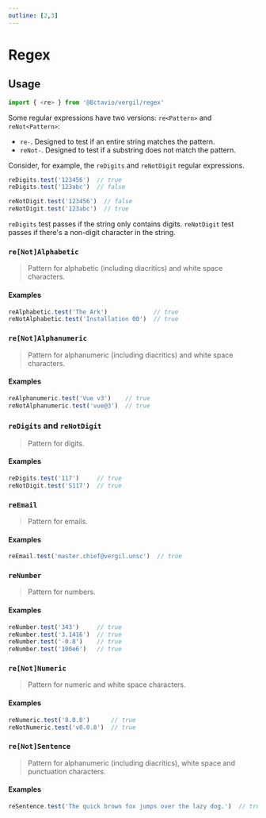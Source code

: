 ```yaml
---
outline: [2,3]
---
```


# Regex

## Usage

```js
import { <re> } from '@8ctavio/vergil/regex'
```

Some regular expressions have two versions: `re<Pattern>` and `reNot<Pattern>`:

- `re-`. Designed to test if an entire string matches the pattern.
- `reNot-`. Designed to test if a substring does not match the pattern.

Consider, for example, the `reDigits` and `reNotDigit` regular expressions.

```js
reDigits.test('123456')  // true
reDigits.test('123abc')  // false

reNotDigit.test('123456')  // false
reNotDigit.test('123abc')  // true
```

`reDigits` test passes if the string only contains digits. `reNotDigit` test passes if there's a non-digit character in the string.

### `re[Not]Alphabetic`

> Pattern for alphabetic (including diacritics) and white space characters.

#### Examples

```js
reAlphabetic.test('The Ark')             // true
reNotAlphabetic.test('Installation 00')  // true
```

### `re[Not]Alphanumeric`

> Pattern for alphanumeric (including diacritics) and white space characters.

#### Examples

```js
reAlphanumeric.test('Vue v3')    // true
reNotAlphanumeric.test('vue@3')  // true
```

### `reDigits` and `reNotDigit`

> Pattern for digits.

#### Examples

```js
reDigits.test('117')     // true
reNotDigit.test('S117')  // true
```

### `reEmail`

> Pattern for emails.

#### Examples

```js
reEmail.test('master.chief@vergil.unsc')  // true
```

### `reNumber`

> Pattern for numbers.

#### Examples

```js
reNumber.test('343')     // true
reNumber.test('3.1416')  // true
reNumber.test('-0.8')    // true
reNumber.test('100e6')   // true
```

### `re[Not]Numeric`

> Pattern for numeric and white space characters.

#### Examples

```js
reNumeric.test('8.0.0')      // true
reNotNumeric.test('v0.0.8')  // true
```

### `re[Not]Sentence`

> Pattern for alphanumeric (including diacritics), white space and punctuation characters.

#### Examples

```js
reSentence.test('The quick brown fox jumps over the lazy dog.')  // true
```